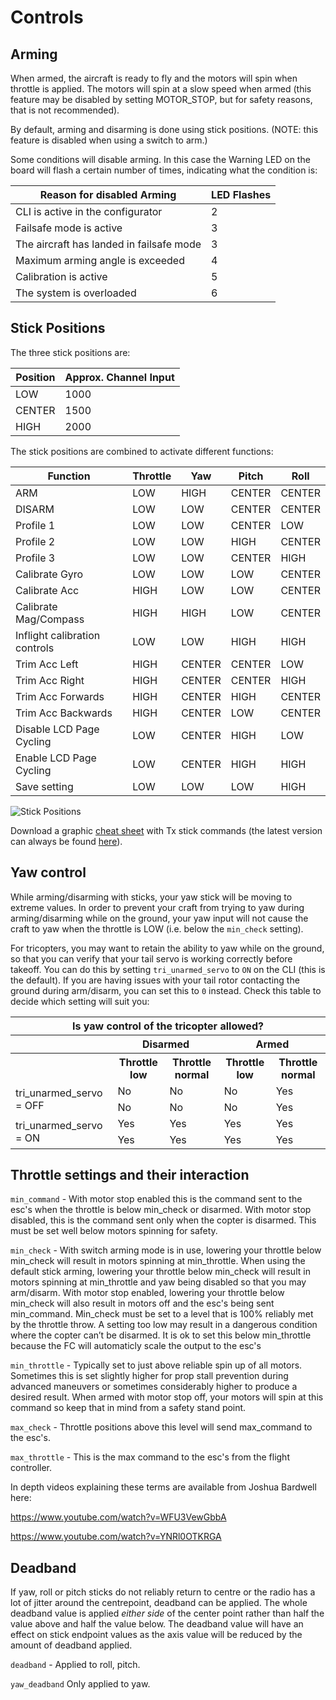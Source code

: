 # Controls

## Arming

When armed, the aircraft is ready to fly and the motors will spin when throttle is applied.  The motors will
spin at a slow speed when armed (this feature may be disabled by setting MOTOR_STOP, but for safety reasons,
that is not recommended).

By default, arming and disarming is done using stick positions.  (NOTE: this feature is disabled when using a
switch to arm.)

Some conditions will disable arming. In this case the Warning LED on the board will flash a certain number of times, indicating what the condition is:

| Reason for disabled Arming               | LED Flashes |
|------------------------------------------|-------------|
| CLI is active in the configurator        | 2           |
| Failsafe mode is active                  | 3           |
| The aircraft has landed in failsafe mode | 3           |
| Maximum arming angle is exceeded         | 4           |
| Calibration is active                    | 5           |
| The system is overloaded                 | 6           |

## Stick Positions

The three stick positions are:

|Position        | Approx. Channel Input|
|----------------|----------------------|
|LOW             | 1000                 |
|CENTER          | 1500                 |
|HIGH            | 2000                 |

The stick positions are combined to activate different functions:

| Function                      | Throttle | Yaw     | Pitch  | Roll   |
| ----------------------------- | -------- | ------- | ------ | ------ |
| ARM                           | LOW      | HIGH    | CENTER | CENTER |
| DISARM                        | LOW      | LOW     | CENTER | CENTER |
| Profile 1                     | LOW      | LOW     | CENTER | LOW    |
| Profile 2                     | LOW      | LOW     | HIGH   | CENTER |
| Profile 3                     | LOW      | LOW     | CENTER | HIGH   |
| Calibrate Gyro                | LOW      | LOW     | LOW    | CENTER |
| Calibrate Acc                 | HIGH     | LOW     | LOW    | CENTER |
| Calibrate Mag/Compass         | HIGH     | HIGH    | LOW    | CENTER |
| Inflight calibration controls | LOW      | LOW     | HIGH   | HIGH   |
| Trim Acc Left                 | HIGH     | CENTER  | CENTER | LOW    |
| Trim Acc Right                | HIGH     | CENTER  | CENTER | HIGH   |
| Trim Acc Forwards             | HIGH     | CENTER  | HIGH   | CENTER |
| Trim Acc Backwards            | HIGH     | CENTER  | LOW    | CENTER |
| Disable LCD Page Cycling      | LOW      | CENTER  | HIGH   | LOW    |
| Enable LCD Page Cycling       | LOW      | CENTER  | HIGH   | HIGH   |
| Save setting                  | LOW      | LOW     | LOW    | HIGH   |

![Stick Positions](assets/images/StickPositions.png)

Download a graphic [cheat sheet](https://multiwii.googlecode.com/svn/branches/Hamburger/MultiWii-StickConfiguration-23_v0-5772156649.pdf) with Tx stick commands (the latest version can always be found
[here](https://code.google.com/p/multiwii/source/browse/#svn%2Fbranches%2FHamburger)).

## Yaw control

While arming/disarming with sticks, your yaw stick will be moving to extreme values. In order to prevent your craft
from trying to yaw during arming/disarming while on the ground, your yaw input will not cause the craft to yaw when the
throttle is LOW (i.e. below the `min_check` setting).

For tricopters, you may want to retain the ability to yaw while on the ground, so that you can verify that your tail
servo is working correctly before takeoff. You can do this by setting `tri_unarmed_servo` to `ON` on the CLI (this is the
default). If you are having issues with your tail rotor contacting the ground during arm/disarm, you can set this to
`0` instead. Check this table to decide which setting will suit you:

<table>
    <tr>
        <th colspan="5">Is yaw control of the tricopter allowed?</th>
    </tr>
    <tr>
        <th></th><th colspan="2">Disarmed</th><th colspan="2">Armed</th>
    </tr>
    <tr>
        <th></th><th>Throttle low</th><th>Throttle normal</th><th>Throttle low</th><th>Throttle normal</th>
    </tr>
    <tr>
        <td rowspan="2">tri_unarmed_servo = OFF</td><td>No</td><td>No</td><td>No</td><td>Yes</td>
    </tr>
    <tr>
        <td>No</td><td>No</td><td>No</td><td>Yes</td>
    </tr>
    <tr>
        <td rowspan="2">tri_unarmed_servo = ON</td><td>Yes</td><td>Yes</td><td>Yes</td><td>Yes</td>
    </tr>
    <tr>
        <td>Yes</td><td>Yes</td><td>Yes</td><td>Yes</td>
    </tr>
</table>


## Throttle settings and their interaction

`min_command` -
With motor stop enabled this is the command sent to the esc's when the throttle is below min_check or disarmed. With motor stop disabled, this is the command sent only when the copter is disarmed. This must be set well below motors spinning for safety. 

`min_check` - 
With switch arming mode is in use, lowering your throttle below min_check will result in motors spinning at min_throttle. When using the default stick arming, lowering your throttle below min_check will result in motors spinning at min_throttle and yaw being disabled so that you may arm/disarm. With motor stop enabled, lowering your throttle below min_check will also result in motors off and the esc's being sent min_command. Min_check must be set to a level that is 100% reliably met by the throttle throw. A setting too low may result in a dangerous condition where the copter can’t be disarmed. It is ok to set this below min_throttle because the FC will automaticly scale the output to the esc's

`min_throttle` -
Typically set to just above reliable spin up of all motors. Sometimes this is set slightly higher for prop stall prevention during advanced maneuvers or sometimes considerably higher to produce a desired result. When armed with motor stop off, your motors will spin at this command so keep that in mind from a safety stand point.  

`max_check` -
Throttle positions above this level will send max_command to the esc's. 

`max_throttle` -
This is the max command to the esc's from the flight controller. 

In depth videos explaining these terms are available from Joshua Bardwell here:

https://www.youtube.com/watch?v=WFU3VewGbbA

https://www.youtube.com/watch?v=YNRl0OTKRGA


## Deadband

If yaw, roll or pitch sticks do not reliably return to centre or the radio has a lot of jitter around the centrepoint, deadband can be applied. The whole deadband value is applied *either side* of the center point rather than half the value above and half the value below. The deadband value will have an effect on stick endpoint values as the axis value will be reduced by the amount of deadband applied. 

`deadband` -
Applied to roll, pitch.

`yaw_deadband`
Only applied to yaw. 
